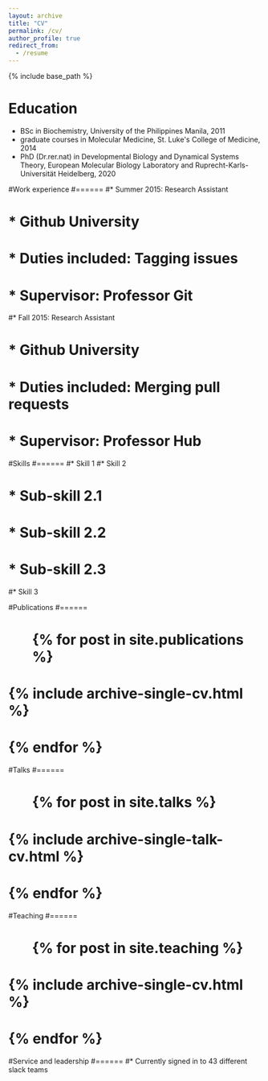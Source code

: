 ```yaml
---
layout: archive
title: "CV"
permalink: /cv/
author_profile: true
redirect_from:
  - /resume
---
```


{% include base_path %}

Education
======
* BSc in Biochemistry, University of the Philippines Manila, 2011
* graduate courses in Molecular Medicine, St. Luke's College of Medicine, 2014
* PhD (Dr.rer.nat) in Developmental Biology and Dynamical Systems Theory, European Molecular Biology Laboratory and Ruprecht-Karls-Universität Heidelberg, 2020

#Work experience
#======
#* Summer 2015: Research Assistant
#  * Github University
#  * Duties included: Tagging issues
#  * Supervisor: Professor Git

#* Fall 2015: Research Assistant
#  * Github University
#  * Duties included: Merging pull requests
#  * Supervisor: Professor Hub

#Skills
#======
#* Skill 1
#* Skill 2
#  * Sub-skill 2.1
#  * Sub-skill 2.2
#  * Sub-skill 2.3
#* Skill 3

#Publications
#======
#  <ul>{% for post in site.publications %}
#    {% include archive-single-cv.html %}
#  {% endfor %}</ul>

#Talks
#======
#  <ul>{% for post in site.talks %}
#    {% include archive-single-talk-cv.html %}
#  {% endfor %}</ul>

#Teaching
#======
#  <ul>{% for post in site.teaching %}
#    {% include archive-single-cv.html %}
#  {% endfor %}</ul>

#Service and leadership
#======
#* Currently signed in to 43 different slack teams
